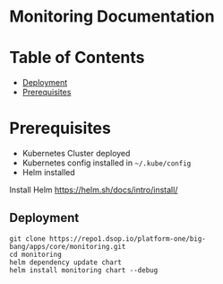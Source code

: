 # Monitoring Documentation
 
# Table of Contents
- [Deployment](#deploy-monitoring)
- [Prerequisites](#pre-requisites)


# Prerequisites
* Kubernetes Cluster deployed
* Kubernetes config installed in `~/.kube/config`
* Helm installed

Install Helm
https://helm.sh/docs/intro/install/

## Deployment
```
git clone https://repo1.dsop.io/platform-one/big-bang/apps/core/monitoring.git
cd monitoring
helm dependency update chart
helm install monitoring chart --debug
```